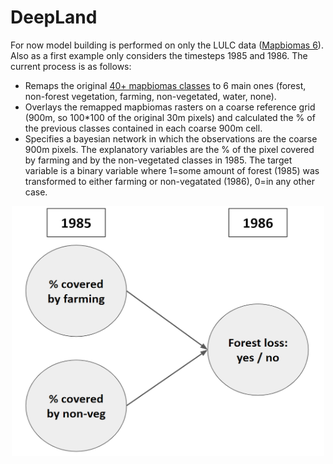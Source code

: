 # DeepLand

For now model building is performed on only the LULC data (<a href="https://mapbiomas.org/en/download">Mapbiomas 6</a>). 
Also as a first example only considers the timesteps 1985 and 1986. The current process is as follows:

* Remaps the original <a href="https://mapbiomas.org/en/legend-codes">40+ mapbiomas classes</a> to 6 main ones (forest, non-forest vegetation, farming, non-vegetated, water, none).
* Overlays the remapped mapbiomas rasters on a coarse reference grid (900m, so 100*100 of the original 30m pixels) and calculated the % of the previous classes contained in each coarse 900m cell.
* Specifies a bayesian network in which the observations are the coarse 900m pixels. The explanatory variables are the % of the pixel covered by farming and by the non-vegetated classes in 1985. The target variable is a binary variable where 1=some amount of forest (1985) was transformed to either farming or non-vegatated (1986), 0=in any other case.

<p align="center">
  <img src="./imgs/1_firstbn.png" height="400" width="500">
</p> 

 

 
